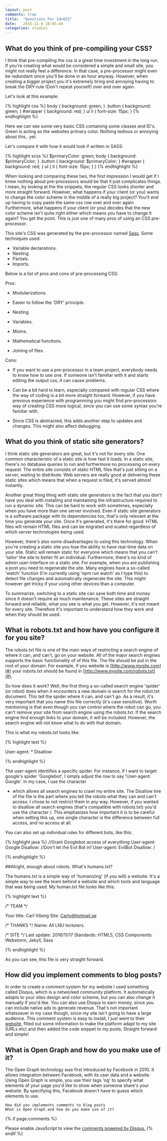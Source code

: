 ```yaml
---
layout: post
comments: true
title:  "Questions For 1dv022"
date:   2016-11-9 10:05:44
categories: studies
---
```


## What do you think of pre-compiling your CSS?

I think that pre-compiling the css is a great time investment in the long run. If you're creating what would be considered a simple and small site, you
might not really feel a difference. In that case, a pre-processor might even be redundant since you'll be done in an hour anyway. However, when creating
a bigger project you it's extremely tiring and annoying having to break the DRY-rule (Don't repeat yourself) over and over again.

Let's look at this example:

{% highlight css %}
body {
    background: green;
}
.button {
    background: green;
}
#wrapper {
    background: red;
}
ul li {
    font-size: 15px;
}
{% endhighlight %}

Here we can see some very basic CSS containing some classes and ID's. Green is acting as the websites primary color. Nothing tedious or annoying about this.. yet.

Let's compare it with how it would look if written in SASS:

{% highlight scss %}
$primaryColor: green;
body {
    background: $primaryColor;
}
.button {
    background: $primaryColor;
}
#wrapper {
    background: red;
}
ul {
    li {
        font-size: 15px;
    }
}
{% endhighlight %}

When looking and comparing these two, the first impression I would get if I knew nothing about pre-processors would be that it just complicates things. I mean, by
looking at the the snippets, the regular CSS looks shorter and more straight forward. However, what happens if your client (or you) wants to change the color scheme
in the middle of a really big project? You'll end up having to copy paste the same css row over and over again. Furthermore, what happens if your client (or you) decides
that the new color scheme isn't quite right either which means you have to change it again? You get the point. This is just one of many pros of using an CSS pre-processor.

This site's CSS was generated by the pre-processor named [Sass](http://sass-lang.com/). Some techniques used:

+ Variable declarations.
+ Nesting.
+ Partials.
+ Imports.

Below is a list of pros and cons of pre-processing CSS:

Pros:

+ Modularizations.

+ Easier to follow the 'DRY' principle.

+ Nesting.

+ Variables.

+ Mixins.

+ Mathematical functions.

+ Joining of files.

Cons:

+ If you want to use a pre-processor in a team project, everybody needs to know how to use one. If someone isn't familiar with it and starts editing the output css, it can cause
problems.

+ Can be a bit hard to learn, especially compared with regular CSS where the way of coding is a bit more straight forward. However, if you have previous experience with programming
you might find pre-processors way of creating CSS more logical, since you can use some syntax you're familiar with.

+ Since CSS is abstracted, this adds another step to updates and changes. This might also affect debugging.

## What do you think of static site generators?

I think static site generators are great, but it's not for every site. One common characteristic of a static site is how fast it loads. In a static site, there's no database queries to
run and furthermore no processing on every request. The entire site consists of static HTML files that's just sitting on a server, waiting to distribute. Web servers are really good at
delivering these static sites which means that when a request is filed, it's served almost instantly.

Another great thing thing with static site generators is the fact that you don't have you deal with installing and maintaining the infrastructure required to run a dynamic site. This can
be hard to work with sometimes, especially when you have more than one server involved. Even if static site generators is a software package with its dependencies too, that's only relevant
at the time you generate your site. Once it's generated, it's there for good. HTML files will remain HTML files and can be migrated and scaled regardless of which server technologies being
used.

However, there's also some disadvantages to using this technology. When you're creating a static site you lose the ability to have real-time data on your site. Static will remain static
for everyone which means that you can't 'tailor' the site to better fit an individual. Furthermore, there's no kind of admin user-interface on a static site. For example, when you are
publishing a post you need to regenerate the site. Many engines have a so-called 'watch' function (I'm currently using 'npm run watch' as I type this) to detect file changes and automatically
regenerate the site. This might however get tricky if your using other devices than a computer.

To summarize, switching to a static site can save both time and money since it doesn't require as much maintenance. These sites are straight forward and reliable, what you see is what you get.
However, it's not meant for every site. Therefore it's important to understand how they work and when they should be used.

## What is robots.txt and how have you configure it for you site?

The robots.txt file is one of the main ways of restricting a search engine of where it can, and can't, go on your website. All of the major search engines supports the basic functionality of
of this file. The file should be put in the root of your domain. For example, if you website is [http://www.mysite.com](#) your robots.txt should be found in [http://www.mysite.com/robots.txt](#).

So how does it work? Well, the first thing a so-called search engine 'spider' (or robot) does when it encounters a new domain is search for the robot.txt document. This tell the
spider where it can, and can't go. As a result, it's very important that you name this file correctly (it's case sensitive). Worth mentioning is that even though you can control where the
robot can go, you can't remove your site from search engine using the robots.txt. If the search engine find enough links to your domain, it will be included. However, the search engine will
not know what to do with that domain.

This is what my robots.txt looks like:

{% highlight text %}

User-agent: *
Disallow:

{% endhighlight %}

The user-agent identifies a specific spider. For instance, if I want to target google's spider 'Googlebot', I simply adjust the row to say 'User-agent: Google'. In my case, I use the character
* which allows all search engines to crawl my entire site. The Disallow line of the file is the part where you tell the robots what they can and can't access. I chose to not restrict them in any
way. However, if you wanted to disallow all search engines (that's compatible with robots.txt) you'd use the character /. This emphasizes how important it is to be careful when setting this up,
one single character is the difference between full access, and no access at all.

You can also set up individual rules for different bots, like this:

{% highlight java %}
//Grant Googlebot access of everything
User-agent: Google
Disallow:
//Don't let the Evil Bot in!
User-agent: EvilBot
Disallow: /

{% endhighlight %}

##Alright, enough about robots. What's humans.txt?

The humans.txt is a simple way of 'humanizing' (if you will) a website. It's a simple way to see the team behind a website and which tools and language that was being used. My human.txt file
looks like this:

{% highlight text %}

/* TEAM */

Your title: Carl Viberg
Site: Carlv@hotmail.se

/* THANKS */
Name: All LNU lecturers.

/* SITE */
Last update: 2016/11/17
Standards: HTML5, CSS
Components: Webstorm, Jekyll, Sass


{% endhighlight %}

As you can see, this file is very straight forward.

## How did you implement comments to blog posts?

In order to create a comment system for my website I used something called Disqus, which is a networked community platform. It automatically adapts to your sites design and color scheme, but
you can also change it manually if you'd like. You can also use Disqus to earn money, since you can include native ads to generate revenue. That's not important whatsoever in my case though,
since my site isn't going to have a large audience. This comment system is easy to install, I just went to their [website](https://disqus.com/), filled out some information to make the
platform adapt to my site (URLs etc) and then added the code snippet to my posts. Straight forward and simple!

## What is Open Graph and how do you make use of it?

The Open Graph technology was first introduced by Facebook in 2010. It allows integration between Facebook, with its user data and a website. Using Open Graph is simple, you use their tags
'og' to specify what elements of your page you'd like to show when someone share's your website. By specifying this, Facebook doesn't have to guess which elements to use.

    How did you implements comments to blog posts
    What is Open Graph and how do you make use of it?









{% if page.comments %}
<div id='disqus_thread'></div>
<script>

/**
*  RECOMMENDED CONFIGURATION VARIABLES: EDIT AND UNCOMMENT THE SECTION BELOW TO INSERT DYNAMIC VALUES FROM YOUR PLATFORM OR CMS.
*  LEARN WHY DEFINING THESE VARIABLES IS IMPORTANT: https://disqus.com/admin/universalcode/#configuration-variables*/
/*
var disqus_config = function () {
this.page.url = page.url; // Replace PAGE_URL with your page's canonical URL variable
this.page.identifier = page.identifier; // Replace PAGE_IDENTIFIER with your page's unique identifier variable
};
*/
(function() { // DON'T EDIT BELOW THIS LINE
var d = document, s = d.createElement('script');
s.src = '//carlv.disqus.com/embed.js';
s.setAttribute('data-timestamp', +new Date());
(d.head || d.body).appendChild(s);
})();
</script>
<noscript>Please enable JavaScript to view the <a href='https://disqus.com/?ref_noscript'>comments powered by Disqus.</a></noscript>
{% endif %}

[jekyll]:      http://jekyllrb.com
[jekyll-gh]:   https://github.com/jekyll/jekyll
[jekyll-help]: https://github.com/jekyll/jekyll-help
